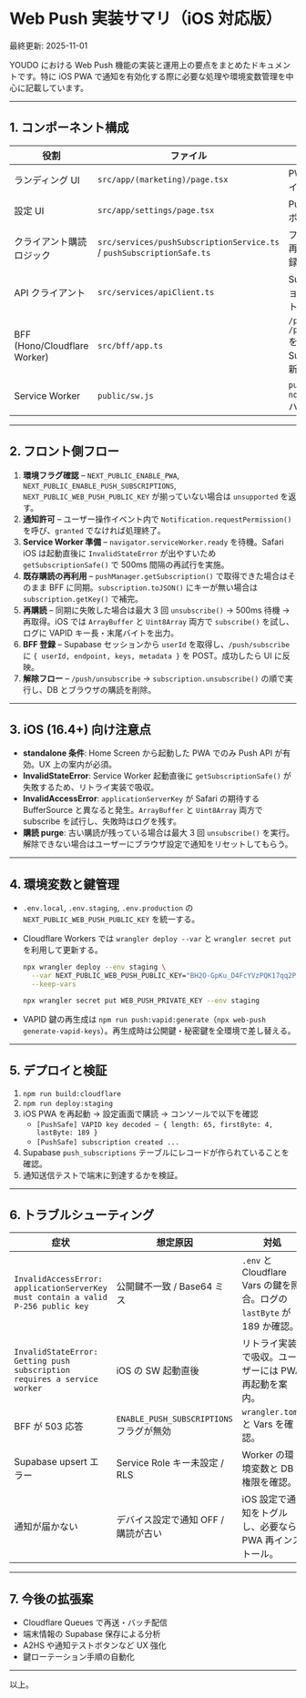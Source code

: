 # Web Push 実装サマリ（iOS 対応版）

最終更新: 2025-11-01

YOUDO における Web Push 機能の実装と運用上の要点をまとめたドキュメントです。特に iOS PWA で通知を有効化する際に必要な処理や環境変数管理を中心に記載しています。

---

## 1. コンポーネント構成

| 役割 | ファイル | 補足 |
| ---- | -------- | ---- |
| ランディング UI | `src/app/(marketing)/page.tsx` | PWA を含む公開サイトの入口。|
| 設定 UI | `src/app/settings/page.tsx` | Push 有効化/解除ボタンを提供。|
| クライアント購読ロジック | `src/services/pushSubscriptionService.ts` / `pushSubscriptionSafe.ts` | フラグ判定、iOS 再試行、BFF 登録。|
| API クライアント | `src/services/apiClient.ts` | Supabase セッションからアクセストークンを付与。|
| BFF (Hono/Cloudflare Worker) | `src/bff/app.ts` | `/push/subscribe` `/push/unsubscribe` を実装し Supabase を更新。|
| Service Worker | `public/sw.js` | `push` / `notificationclick` ハンドラ。|

---

## 2. フロント側フロー

1. **環境フラグ確認** – `NEXT_PUBLIC_ENABLE_PWA`, `NEXT_PUBLIC_ENABLE_PUSH_SUBSCRIPTIONS`, `NEXT_PUBLIC_WEB_PUSH_PUBLIC_KEY` が揃っていない場合は `unsupported` を返す。
2. **通知許可** – ユーザー操作イベント内で `Notification.requestPermission()` を呼び、`granted` でなければ処理終了。
3. **Service Worker 準備** – `navigator.serviceWorker.ready` を待機。Safari iOS は起動直後に `InvalidStateError` が出やすいため `getSubscriptionSafe()` で 500ms 間隔の再試行を実施。
4. **既存購読の再利用** – `pushManager.getSubscription()` で取得できた場合はそのまま BFF に同期。`subscription.toJSON()` にキーが無い場合は `subscription.getKey()` で補完。
5. **再購読** – 同期に失敗した場合は最大 3 回 `unsubscribe()` → 500ms 待機 → 再取得。iOS では `ArrayBuffer` と `Uint8Array` 両方で `subscribe()` を試し、ログに VAPID キー長・末尾バイトを出力。
6. **BFF 登録** – Supabase セッションから `userId` を取得し、`/push/subscribe` に `{ userId, endpoint, keys, metadata }` を POST。成功したら UI に反映。
7. **解除フロー** – `/push/unsubscribe` → `subscription.unsubscribe()` の順で実行し、DB とブラウザの購読を削除。

---

## 3. iOS (16.4+) 向け注意点

- **standalone 条件**: Home Screen から起動した PWA でのみ Push API が有効。UX 上の案内が必須。
- **InvalidStateError**: Service Worker 起動直後に `getSubscriptionSafe()` が失敗するため、リトライ実装で吸収。
- **InvalidAccessError**: `applicationServerKey` が Safari の期待する BufferSource と異なると発生。`ArrayBuffer` と `Uint8Array` 両方で subscribe を試行し、失敗時はログを残す。
- **購読 purge**: 古い購読が残っている場合は最大 3 回 `unsubscribe()` を実行。解除できない場合はユーザーにブラウザ設定で通知をリセットしてもらう。

---

## 4. 環境変数と鍵管理

- `.env.local`, `.env.staging`, `.env.production` の `NEXT_PUBLIC_WEB_PUSH_PUBLIC_KEY` を統一する。
- Cloudflare Workers では `wrangler deploy --var` と `wrangler secret put` を利用して更新する。

  ```bash
  npx wrangler deploy --env staging \
    --var NEXT_PUBLIC_WEB_PUSH_PUBLIC_KEY="BH2O-GpKu_D4FcYVzPQK17qq2PCa0KDEYJXyYv_W8CA38oY-tJ_syj9mtyTt_lJvNn7F8qQns75yR2QJARXLzr0" \
    --keep-vars

  npx wrangler secret put WEB_PUSH_PRIVATE_KEY --env staging
  ```

- VAPID 鍵の再生成は `npm run push:vapid:generate`（`npx web-push generate-vapid-keys`）。再生成時は公開鍵・秘密鍵を全環境で差し替える。

---

## 5. デプロイと検証

1. `npm run build:cloudflare`
2. `npm run deploy:staging`
3. iOS PWA を再起動 → 設定画面で購読 → コンソールで以下を確認
   - `[PushSafe] VAPID key decoded – { length: 65, firstByte: 4, lastByte: 189 }`
   - `[PushSafe] subscription created ...`
4. Supabase `push_subscriptions` テーブルにレコードが作られていることを確認。
5. 通知送信テストで端末に到達するかを検証。

---

## 6. トラブルシューティング

| 症状 | 想定原因 | 対処 |
| ---- | -------- | ---- |
| `InvalidAccessError: applicationServerKey must contain a valid P-256 public key` | 公開鍵不一致 / Base64 ミス | `.env` と Cloudflare Vars の鍵を照合。ログの `lastByte` が 189 か確認。|
| `InvalidStateError: Getting push subscription requires a service worker` | iOS の SW 起動直後 | リトライ実装で吸収。ユーザーには PWA 再起動を案内。|
| BFF が 503 応答 | `ENABLE_PUSH_SUBSCRIPTIONS` フラグが無効 | `wrangler.toml` と Vars を確認。|
| Supabase upsert エラー | Service Role キー未設定 / RLS | Worker の環境変数と DB 権限を確認。|
| 通知が届かない | デバイス設定で通知 OFF / 購読が古い | iOS 設定で通知をトグルし、必要なら PWA 再インストール。|

---

## 7. 今後の拡張案

- Cloudflare Queues で再送・バッチ配信
- 端末情報の Supabase 保存による分析
- A2HS や通知テストボタンなど UX 強化
- 鍵ローテーション手順の自動化

---

以上。
